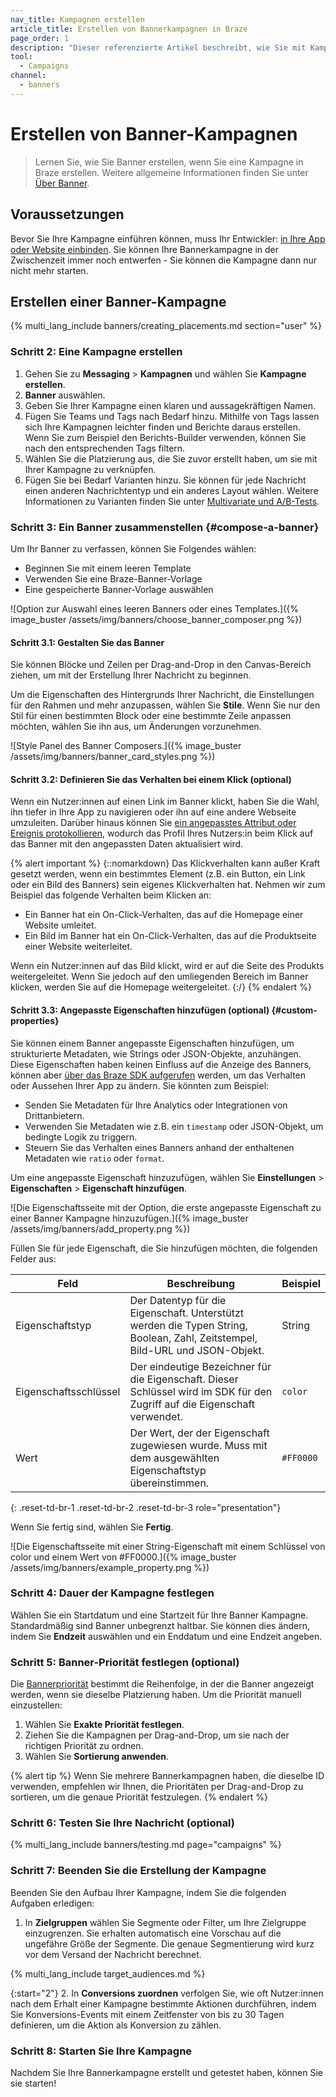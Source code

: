 ```yaml
---
nav_title: Kampagnen erstellen
article_title: Erstellen von Bannerkampagnen in Braze
page_order: 1
description: "Dieser referenzierte Artikel beschreibt, wie Sie mit Kampagnen von Braze Banner erstellen, zusammenstellen, konfigurieren und versenden."
tool:
  - Campaigns
channel:
  - banners
---
```


# Erstellen von Banner-Kampagnen

> Lernen Sie, wie Sie Banner erstellen, wenn Sie eine Kampagne in Braze erstellen. Weitere allgemeine Informationen finden Sie unter [Über Banner]({{site.baseurl}}/user_guide/message_building_by_channel/banners).

## Voraussetzungen

Bevor Sie Ihre Kampagne einführen können, muss Ihr Entwickler: [in Ihre App oder Website einbinden]({{site.baseurl}}/developer_guide/banners/creating_placements/). Sie können Ihre Bannerkampagne in der Zwischenzeit immer noch entwerfen - Sie können die Kampagne dann nur nicht mehr starten.

## Erstellen einer Banner-Kampagne

{% multi_lang_include banners/creating_placements.md section="user" %}

### Schritt 2: Eine Kampagne erstellen

1. Gehen Sie zu **Messaging** > **Kampagnen** und wählen Sie **Kampagne erstellen**.
2. **Banner** auswählen.
3. Geben Sie Ihrer Kampagne einen klaren und aussagekräftigen Namen.
4. Fügen Sie Teams und Tags nach Bedarf hinzu. Mithilfe von Tags lassen sich Ihre Kampagnen leichter finden und Berichte daraus erstellen. Wenn Sie zum Beispiel den Berichts-Builder verwenden, können Sie nach den entsprechenden Tags filtern.
5. Wählen Sie die Platzierung aus, die Sie zuvor erstellt haben, um sie mit Ihrer Kampagne zu verknüpfen.
6. Fügen Sie bei Bedarf Varianten hinzu. Sie können für jede Nachricht einen anderen Nachrichtentyp und ein anderes Layout wählen. Weitere Informationen zu Varianten finden Sie unter [Multivariate und A/B-Tests]({{site.baseurl}}/user_guide/engagement_tools/testing/multivariant_testing).

### Schritt 3: Ein Banner zusammenstellen {#compose-a-banner}

Um Ihr Banner zu verfassen, können Sie Folgendes wählen:

- Beginnen Sie mit einem leeren Template
- Verwenden Sie eine Braze-Banner-Vorlage
- Eine gespeicherte Banner-Vorlage auswählen

\![Option zur Auswahl eines leeren Banners oder eines Templates.]({% image_buster /assets/img/banners/choose_banner_composer.png %})

#### Schritt 3.1: Gestalten Sie das Banner

Sie können Blöcke und Zeilen per Drag-and-Drop in den Canvas-Bereich ziehen, um mit der Erstellung Ihrer Nachricht zu beginnen.

Um die Eigenschaften des Hintergrunds Ihrer Nachricht, die Einstellungen für den Rahmen und mehr anzupassen, wählen Sie **Stile**. Wenn Sie nur den Stil für einen bestimmten Block oder eine bestimmte Zeile anpassen möchten, wählen Sie ihn aus, um Änderungen vorzunehmen.

\![Style Panel des Banner Composers.]({% image_buster /assets/img/banners/banner_card_styles.png %})

#### Schritt 3.2: Definieren Sie das Verhalten bei einem Klick (optional)

Wenn ein Nutzer:innen auf einen Link im Banner klickt, haben Sie die Wahl, ihn tiefer in Ihre App zu navigieren oder ihn auf eine andere Webseite umzuleiten. Darüber hinaus können Sie [ein angepasstes Attribut oder Ereignis protokollieren]({{site.baseurl}}/developer_guide/analytics/), wodurch das Profil Ihres Nutzers:in beim Klick auf das Banner mit den angepassten Daten aktualisiert wird.

{% alert important %}
{::nomarkdown}
Das Klickverhalten kann außer Kraft gesetzt werden, wenn ein bestimmtes Element (z.B. ein Button, ein Link oder ein Bild des Banners) sein eigenes Klickverhalten hat. Nehmen wir zum Beispiel das folgende Verhalten beim Klicken an:<br><ul><li>Ein Banner hat ein On-Click-Verhalten, das auf die Homepage einer Website umleitet.</li><li>Ein Bild im Banner hat ein On-Click-Verhalten, das auf die Produktseite einer Website weiterleitet.</li></ul>Wenn ein Nutzer:innen auf das Bild klickt, wird er auf die Seite des Produkts weitergeleitet. Wenn Sie jedoch auf den umliegenden Bereich im Banner klicken, werden Sie auf die Homepage weitergeleitet.
{:/}
{% endalert %}

#### Schritt 3.3: Angepasste Eigenschaften hinzufügen (optional) {#custom-properties}

Sie können einem Banner angepasste Eigenschaften hinzufügen, um strukturierte Metadaten, wie Strings oder JSON-Objekte, anzuhängen. Diese Eigenschaften haben keinen Einfluss auf die Anzeige des Banners, können aber [über das Braze SDK aufgerufen]({{site.baseurl}}/developer_guide/banners/placements/) werden, um das Verhalten oder Aussehen Ihrer App zu ändern. Sie könnten zum Beispiel:

- Senden Sie Metadaten für Ihre Analytics oder Integrationen von Drittanbietern.
- Verwenden Sie Metadaten wie z.B. ein `timestamp` oder JSON-Objekt, um bedingte Logik zu triggern.
- Steuern Sie das Verhalten eines Banners anhand der enthaltenen Metadaten wie `ratio` oder `format`.

Um eine angepasste Eigenschaft hinzuzufügen, wählen Sie **Einstellungen** > **Eigenschaften** > **Eigenschaft hinzufügen**.

\![Die Eigenschaftsseite mit der Option, die erste angepasste Eigenschaft zu einer Banner Kampagne hinzuzufügen.]({% image_buster /assets/img/banners/add_property.png %})

Füllen Sie für jede Eigenschaft, die Sie hinzufügen möchten, die folgenden Felder aus:

| Feld | Beschreibung | Beispiel |
|-------|-------------|---------|
| Eigenschaftstyp | Der Datentyp für die Eigenschaft. Unterstützt werden die Typen String, Boolean, Zahl, Zeitstempel, Bild-URL und JSON-Objekt. | String |
| Eigenschaftsschlüssel | Der eindeutige Bezeichner für die Eigenschaft. Dieser Schlüssel wird im SDK für den Zugriff auf die Eigenschaft verwendet. | `color` |
| Wert | Der Wert, der der Eigenschaft zugewiesen wurde. Muss mit dem ausgewählten Eigenschaftstyp übereinstimmen. | `#FF0000` |
{: .reset-td-br-1 .reset-td-br-2 .reset-td-br-3 role="presentation"}

Wenn Sie fertig sind, wählen Sie **Fertig**.

\![Die Eigenschaftsseite mit einer String-Eigenschaft mit einem Schlüssel von color und einem Wert von #FF0000.]({% image_buster /assets/img/banners/example_property.png %})

### Schritt 4: Dauer der Kampagne festlegen

Wählen Sie ein Startdatum und eine Startzeit für Ihre Banner Kampagne. Standardmäßig sind Banner unbegrenzt haltbar. Sie können dies ändern, indem Sie **Endzeit** auswählen und ein Enddatum und eine Endzeit angeben.

### Schritt 5: Banner-Priorität festlegen (optional)

Die [Bannerpriorität]({{site.baseurl}}/user_guide/message_building_by_channel/banners/#priority) bestimmt die Reihenfolge, in der die Banner angezeigt werden, wenn sie dieselbe Platzierung haben. Um die Priorität manuell einzustellen:

1. Wählen Sie **Exakte Priorität festlegen**.
2. Ziehen Sie die Kampagnen per Drag-and-Drop, um sie nach der richtigen Priorität zu ordnen.
3. Wählen Sie **Sortierung anwenden**.

{% alert tip %}
Wenn Sie mehrere Bannerkampagnen haben, die dieselbe ID verwenden, empfehlen wir Ihnen, die Prioritäten per Drag-and-Drop zu sortieren, um die genaue Priorität festzulegen.
{% endalert %}

### Schritt 6: Testen Sie Ihre Nachricht (optional)

{% multi_lang_include banners/testing.md page="campaigns" %}

### Schritt 7: Beenden Sie die Erstellung der Kampagne

Beenden Sie den Aufbau Ihrer Kampagne, indem Sie die folgenden Aufgaben erledigen:

1. In **Zielgruppen** wählen Sie Segmente oder Filter, um Ihre Zielgruppe einzugrenzen. Sie erhalten automatisch eine Vorschau auf die ungefähre Größe der Segmente. Die genaue Segmentierung wird kurz vor dem Versand der Nachricht berechnet.

{% multi_lang_include target_audiences.md %}

{:start="2"}
2\. In **Conversions zuordnen** verfolgen Sie, wie oft Nutzer:innen nach dem Erhalt einer Kampagne bestimmte Aktionen durchführen, indem Sie Konversions-Events mit einem Zeitfenster von bis zu 30 Tagen definieren, um die Aktion als Konversion zu zählen.

### Schritt 8: Starten Sie Ihre Kampagne

Nachdem Sie Ihre Bannerkampagne erstellt und getestet haben, können Sie sie starten!
